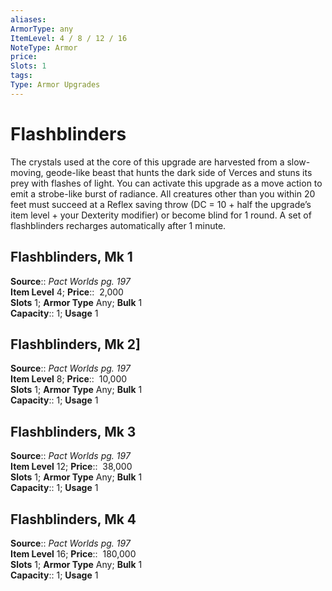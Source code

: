 ```yaml
---
aliases: 
ArmorType: any
ItemLevel: 4 / 8 / 12 / 16
NoteType: Armor
price:  
Slots: 1
tags: 
Type: Armor Upgrades
---
```


# Flashblinders

The crystals used at the core of this upgrade are harvested from a slow-moving, geode-like beast that hunts the dark side of Verces and stuns its prey with flashes of light. You can activate this upgrade as a move action to emit a strobe-like burst of radiance. All creatures other than you within 20 feet must succeed at a Reflex saving throw (DC = 10 + half the upgrade’s item level + your Dexterity modifier) or become blind for 1 round. A set of flashblinders recharges automatically after 1 minute.  

## Flashblinders, Mk 1

**Source**:: _Pact Worlds pg. 197_  
**Item Level** 4;
**Price**::  2,000  
**Slots** 1; **Armor Type** Any; **Bulk** 1  
**Capacity**:: 1; **Usage** 1  

## Flashblinders, Mk 2]

**Source**:: _Pact Worlds pg. 197_  
**Item Level** 8;
**Price**::  10,000  
**Slots** 1; **Armor Type** Any; **Bulk** 1  
**Capacity**:: 1; **Usage** 1  
  
  

## Flashblinders, Mk 3

**Source**:: _Pact Worlds pg. 197_  
**Item Level** 12;
**Price**::  38,000  
**Slots** 1; **Armor Type** Any; **Bulk** 1  
**Capacity**:: 1; **Usage** 1  
  
  

## Flashblinders, Mk 4

**Source**:: _Pact Worlds pg. 197_  
**Item Level** 16;
**Price**::  180,000  
**Slots** 1; **Armor Type** Any; **Bulk** 1  
**Capacity**:: 1; **Usage** 1
